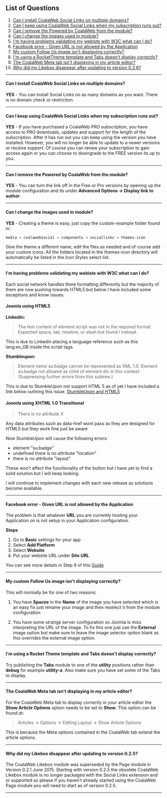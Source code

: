 ## List of Questions
1.  [Can I install CoalaWeb Social Links on multiple domains?](#q1)
2.  [Can I keep using CoalaWeb Social Links when my subscription runs out?](#q2)
3.  [Can I remove the Powered by CoalaWeb from the module?](#q3)
4.  [Can I change the images used in module?](#q4)
5.  [I'm having problems validating my webiste with W3C what can I do?](#q5)
6.  [Facebook error - Given URL is not allowed by the Application](#q6)
7.  [My custom Follow Us image isn't displaying correctly?](#q7)
8.  [I'm using a RocketTheme template and Tabs doesn't display correctly?](#q8)
9.  [The CoalaWeb Meta tab isn't displaying in my article editor?](#q9)
10. [Why did my Likebox disappear after updating to version 0.2.6?](#q10)

***

#### <a class="doc-top" name="q1"></a>Can I install CoalaWeb Social Links on multiple domains?

**YES** - You can install Social Links on as many domains as you want. There is no domain check or restriction.

***

#### <a name="q2"></a>Can I keep using CoalaWeb Social Links when my subscription runs out?

**YES** - If you have purchased a CoalaWeb PRO subscription, you have access to PRO downloads, updates and support for the length of the subscription. After it has run out you can keep using the version you have installed. However, you will no longer be able to update to a newer versions or receive support. Of course you can renew your subscription to gain access again or you can choose to downgrade to the FREE version its up to you.

***

#### <a name="q3"></a>Can I remove the Powered by CoalaWeb from the module?

**YES** - You can turn the link off in the Free or Pro versions by opening up the module configuration and its under **Advanced Options -> Display link to author**.

***

#### <a name="q4"></a>Can I change the images used in module?

**YES** - Creating a theme is easy, just copy the custom-example folder found in:

    media → coalawebsocial → components → sociallinks → themes-icon

Give the theme a different name, edit the files as needed and of course add your custom icons. All the folders located in the themes-icon directory will automatically be listed in the Icon Styles select list.

***

#### <a name="q5"></a>I'm having problems validating my webiste with W3C what can I do?

Each social network handles there formatting differently but the majority of them are now pushing towards HTML5 but below I have included some exceptions and know issues.

#### Joomla using HTML5

**Linkedin:**

> The text content of element script was not in the required format: Expected space, tab, newline, or slash but found l instead.

This is due to Linkedin placing a language reference such as this lang:en_GB inside the script tags.

**Stumbleupon:**

> Element name su:badge cannot be represented as XML 1.0. Element su:badge not allowed as child of element div in this context. (Suppressing further errors from this subtree.)

This is due to StumbleUpon not support HTML 5 as of yet I have included a link below outining this issue.
[StumbleUpon and HTML5](https://getsatisfaction.com/stumbleupon_help_center/topics/stumbleupon_button_does_not_validate_for_html5_w3c)

#### Joomla using XHTML 1.0 Transitional

> There is no attribute X

Any data attributes such as data-href wont pass as they are designed for HTML5 but they work fine just be aware

Now StumbleUpon will cause the following errors:

*   element "su:badge"
*   undefined there is no attribute "location"
*   there is no attribute "layout"

These won’t affect the functionality of the button but I have yet to find a solid solution but I will keep looking.

<div class="uk-alert">I will continue to implement changes with each new release as solutions become available.</div>

***

#### <a name="q6"></a>Facebook error - Given URL is not allowed by the Application

The problem is that whatever **URL** you are currently hosting your Application on is not setup in your Application configuration.

**Steps**

1.  Go to **Basic** settings for your app
2.  Select **Add Platform**
3.  Select **Website**
4.  Put your website URL under **Site URL**

You can see more details in Step 9 of this [Guide](http://coalaweb.com/support/documentation/item/create-facebook-application)

***

#### <a name="q7"></a>My custom Follow Us image isn't displaying correctly?

This will normally be for one of two reasons:

1. You have **Spaces** in the **Name** of the image you have selected which is an easy fix just rename your image and then reselect it from the module configuration.

2. You have some strange server configuration so Joomla is miss interpreting the URL of the image. To fix this one just use the **External** image option but make sure to leave the image selector option blank as this overrides the external image option.

***

#### <a name="q8"></a> I'm using a Rocket Theme template and Tabs doesn't display correctly?

Try publishing the **Tabs** module to one of the **utility** positions rather than **debug** for example **utility-a**. Also make sure you have set some of the Tabs to display.

***

#### <a name="q9"></a> The CoalaWeb Meta tab isn't displaying in my article editor?

For the CoalaWeb Meta tab to display correctly in your article editor the **Show Article Options** option needs to be set to **Show**. This option can be found at:

> Articles -> Options -> Editing Layout -> Show Article Options

This is because the Meta options contained in the CoalaWeb tab extend the article options.

***

#### <a name="q10"></a> Why did my Likebox disappear after updating to version 0.2.5?

The CoalaWeb Likebox module was superseded by the Page module in Version 0.2.1 June 2015. Starting with version 0.2.5 the obsolete CoalaWeb Likebox module is no longer packaged with the Social Links extension and or supported so please if you haven’t already started using the CoalaWeb Page module you will need to start as of version 0.2.5.

***